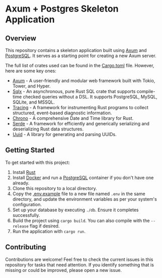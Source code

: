 # Axum + Postgres Skeleton Application

## Overview

This repository contains a skeleton application built using [Axum](https://github.com/tokio-rs/axum) and [PostgreSQL](https://www.postgresql.org/). It serves as a starting point for creating a new Axum server. 

The full list of crates used can be found in the [Cargo.toml](./Cargo.toml) file. However, here are some key ones:

* [Axum](https://github.com/tokio-rs/axum) - A user-friendly and modular web framework built with Tokio, Tower, and Hyper.
* [Sqlx](https://github.com/launchbadge/sqlx) - An asynchronous, pure Rust SQL crate that supports compile-time checked queries without a DSL. It supports PostgreSQL, MySQL, SQLite, and MSSQL.
* [Tracing](https://github.com/tokio-rs/tracing) - A framework for instrumenting Rust programs to collect structured, event-based diagnostic information.
* [Chrono](https://github.com/chronotope/chrono) - A comprehensive Date and Time library for Rust.
* [Serde](https://serde.rs/) - A framework for efficiently and generically serializing and deserializing Rust data structures.
* [Uuid](https://github.com/uuid-rs/uuid) - A library for generating and parsing UUIDs.

## Getting Started

To get started with this project:

1. Install [Rust](https://www.rust-lang.org/)
2. Install [Docker](https://www.docker.com/) and run a [PostgreSQL](https://www.postgresql.org/) container if you don't have one already.
3. Clone this repository to a local directory.
4. Copy the [.env.example](./.env.example) file to a new file named `.env` in the same directory, and update the environment variables as per your system's configuration.
5. Set up your database by executing `./db`. Ensure it completes successfully.
6. Build the project using `cargo build`. You can also compile with the `--release` flag if desired.
7. Run the application with `cargo run`.

## Contributing

Contributions are welcome! Feel free to check the current issues in this repository for tasks that need attention. If you identify something that is missing or could be improved, please open a new issue.